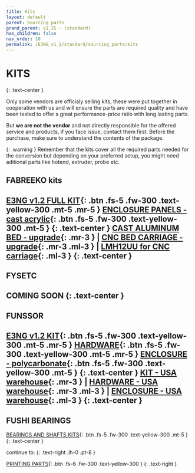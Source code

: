 ```yaml
---
title: Kits
layout: default
parent: Sourcing parts
grand_parent: v1.2S - (standard)
has_children: false
nav_order: 10
permalink: /E3NG_v1_2/standard/sourcing_parts/kits
---
```

# KITS
{: .text-center }

Only some vendors are officialy selling kits, these were put together in cooperation with us and will ensure the parts are required quality and have been tested to offer a great performance-price ratio with long lasting parts.

But **we are not the vendor** and not directly responsible for the offered service and products, if you face issue, contact them first. Before the purchase, make sure to understand the contents of the package.

{: .warning }
Remember that the kits cover all the required parts needed for the conversion but depending on your preferred setup, you might need aditional parts like hotend, extruder, probe etc.

## FABREEKO kits

[E3NG v1.2 FULL KIT]{: .btn .fs-5 .fw-300 .text-yellow-300 .mt-5 .mr-5 }
[ENCLOSURE PANELS - cast acrylic]{: .btn .fs-5 .fw-300 .text-yellow-300 .mt-5 }
{: .text-center }
[CAST ALUMINUM BED - upgrade]{: .mr-3 } | [CNC BED CARRIAGE - upgrade]{: .mr-3 .ml-3 } | [LMH12UU for CNC carriage]{: .ml-3 }
{: .text-center }
---
## FYSETC

COMING SOON
{: .text-center }
---
## FUNSSOR

[E3NG v1.2 KIT]{: .btn .fs-5 .fw-300 .text-yellow-300 .mt-5 .mr-5 }
[HARDWARE]{: .btn .fs-5 .fw-300 .text-yellow-300 .mt-5 .mr-5 }
[ENCLOSURE - polycarbonate]{: .btn .fs-5 .fw-300 .text-yellow-300 .mt-5 }
{: .text-center }
[KIT - USA warehouse]{: .mr-3 } | [HARDWARE - USA warehouse]{: .mr-3 .ml-3 } | [ENCLOSURE - USA warehouse]{: .ml-3 }
{: .text-center }
---
## FUSHI BEARINGS

[BEARINGS AND SHAFTS KITS]{: .btn .fs-5 .fw-300 .text-yellow-300 .mt-5 }
{: .text-center }

continue to:
{: .text-right .lh-0 .pt-8 }

[PRINTING PARTS]{: .btn .fs-6 .fw-300 .text-yellow-300 }
{: .text-right }

[PRINTING PARTS]: https://rh3d.xyz/E3NG_v1_2/standard/printing_parts
[E3NG v1.2 FULL KIT]: https://www.fabreeko.com/products/ender-3-ng-core-xy-conversion-kit-by-honeybadger
[ENCLOSURE PANELS - cast acrylic]: https://www.fabreeko.com/products/cast-acrylic-panel-set-for-ender-3-ng
[CAST ALUMINUM BED - upgrade]: https://www.fabreeko.com/products/ender-3-ng-cast-aluminum-bed-by-honeybadger
[CNC BED CARRIAGE - upgrade]: https://www.fabreeko.com/products/ender-3-ng-bed-carriage-by-honeybadger
[LMH12UU for CNC carriage]: https://www.fabreeko.com/products/lmh12uu-bearing-by-honeybadger
[E3NG v1.2 KIT]: https://s.click.aliexpress.com/e/_ooF6WBw
[HARDWARE]: https://s.click.aliexpress.com/e/_omNZg0k
[ENCLOSURE - polycarbonate]: https://s.click.aliexpress.com/e/_oD5DAoU
[KIT - USA warehouse]: https://www.funssorlab.com/products/funssor-ender-3-ng-v12-corexy-conversion-motion-and-electronics-diy-kit?VariantsId=10611
[HARDWARE - USA warehouse]: https://www.funssorlab.com/products/funssor-ender-3-ng-v12-corexy-conversion-hardware-screw-nuts-kit?VariantsId=10607
[ENCLOSURE - USA warehouse]: https://www.funssorlab.com/products/funssor-ender-3-ng-v12-convertion-corexy-3d-printer-upgrade-enclosure-pc-kit-with-screw-pack-optional-4mm-thickness?VariantsId=10686
[BEARINGS AND SHAFTS KITS]: https://s.click.aliexpress.com/e/_oCrZCk4
